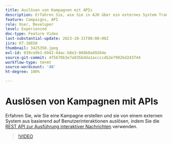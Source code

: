 ```yaml
---
title: Auslösen von Kampagnen mit APIs
description: Erfahren Sie, wie Sie in AJO über ein externes System Transaktions-SMS- und E-Mail-Nachrichten auslösen.
feature: Campaigns, API
role: User, Developer
level: Experienced
doc-type: Feature Video
last-substantial-update: 2023-10-31T00:00:00Z
jira: KT-10658
thumbnail: 3425358.jpeg
exl-id: 039ce9b1-6942-44ac-b8e3-068b0ad9264e
source-git-commit: 4f5670b3e7a835bdda1accccdb2e79926d243744
workflow-type: tm+mt
source-wordcount: '48'
ht-degree: 100%

---
```


# Auslösen von Kampagnen mit APIs

Erfahren Sie, wie Sie eine Kampagne erstellen und sie von einem externen System aus basierend auf Benutzerinteraktionen auslösen, indem Sie die [REST API zur Ausführung interaktiver Nachrichten](https://developer.adobe.com/journey-optimizer-apis/references/messaging/#tag/execution) verwenden.

>[!VIDEO](https://video.tv.adobe.com/v/3425358/?learn=on)
